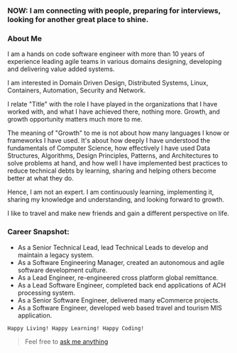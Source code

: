 ### NOW: I am connecting with people, preparing for interviews, looking for another great place to shine.


### About Me
I am a hands on code software engineer with more than 10 years of experience leading agile teams in various domains designing, developing and delivering value added systems. 

I am interested in Domain Driven Design, Distributed Systems, Linux, Containers, Automation, Security and Network. 

I relate "Title" with the role I have played in the organizations that I have worked with, and what I have achieved there, nothing more. Growth, and growth opportunity matters much more to me. 

The meaning of "Growth" to me is not about how many languages I know or frameworks I have used. It's about how deeply I have understood the fundamentals of Computer Science, how effectively I have used Data Structures, Algorithms, Design Principles, Patterns, and Architectures to solve problems at hand, and how well I have implemented best practices to reduce technical debts by learning, sharing and helping others become better at what they do.

Hence, I am not an expert. I am continuously learning, implementing it, sharing my knowledge and understanding, and looking forward to growth.  

I like to travel and make new friends and gain a different perspective on life.


### Career Snapshot:
- As a Senior Technical Lead, lead Technical Leads to develop and maintain a legacy system.
- As a Software Engineering Manager, created an autonomous and agile software development culture.
- As a Lead Engineer, re-engineered cross platform global remittance.
- As a Lead Software Engineer, completed back end applications of ACH processing system.
- As a Senior Software Engineer, delivered many eCommerce projects.
- As a Software Engineer, developed web based travel and tourism MIS application.
 
 
`Happy Living! Happy Learning! Happy Coding!`

> Feel free to [ask me anything](https://github.com/codeanit/ama/issues)

